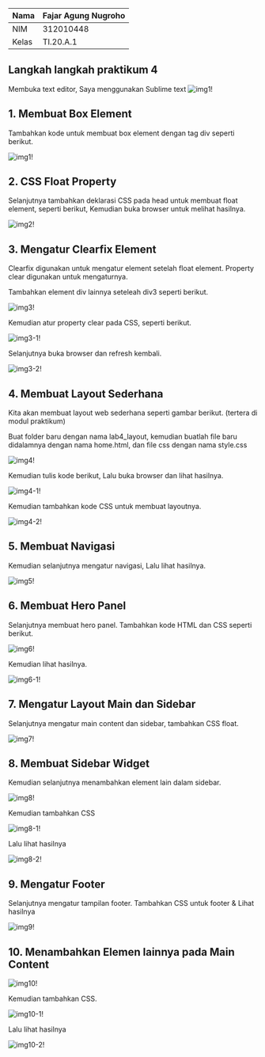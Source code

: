 | Nama      | Fajar Agung Nugroho |
| ----------- | ----------- |
| NIM     | 312010448       |
| Kelas   | TI.20.A.1        |

## Langkah langkah praktikum 4
Membuka text editor, Saya menggunakan Sublime text
![img1!](assets/img/praktikum/start.png)

## 1. Membuat Box Element
Tambahkan kode untuk membuat box element dengan tag div seperti berikut.

![img1!](assets/img/1/1.png)

## 2. CSS Float Property
Selanjutnya tambahkan deklarasi CSS pada head untuk membuat float element, seperti berikut,
Kemudian buka browser untuk melihat hasilnya.

![img2!](assets/img/2/2.png)

## 3. Mengatur Clearfix Element
Clearfix digunakan untuk mengatur element setelah float element. Property clear digunakan untuk mengaturnya.

Tambahkan element div lainnya seteleah div3 seperti berikut.

![img3!](assets/img/3/3.png)

Kemudian atur property clear pada CSS, seperti berikut.

![img3-1!](assets/img/3/3-1.png)

Selanjutnya buka browser dan refresh kembali.

![img3-2!](assets/img/3/3-2.png)

## 4. Membuat Layout Sederhana
Kita akan membuat layout web sederhana seperti gambar berikut. (tertera di modul praktikum)

Buat folder baru dengan nama lab4_layout, kemudian buatlah file baru didalamnya dengan nama home.html, dan file css dengan nama style.css

![img4!](assets/img/4/4.png)

Kemudian tulis kode berikut, Lalu buka browser dan lihat hasilnya.

![img4-1!](assets/img/4/4-1.png)

Kemudian tambahkan kode CSS untuk membuat layoutnya.

![img4-2!](assets/img/4/4-2.png)

## 5. Membuat Navigasi
Kemudian selanjutnya mengatur navigasi, Lalu lihat hasilnya.

![img5!](assets/img/5/5.png)

## 6. Membuat Hero Panel
Selanjutnya membuat hero panel. Tambahkan kode HTML dan CSS seperti berikut.

![img6!](assets/img/6/6.png)

Kemudian lihat hasilnya.

![img6-1!](assets/img/6/6-1.png)

## 7. Mengatur Layout Main dan Sidebar
Selanjutnya mengatur main content dan sidebar, tambahkan CSS float.

![img7!](assets/img/7/7.png)

## 8. Membuat Sidebar Widget
Kemudian selanjutnya menambahkan element lain dalam sidebar.

![img8!](assets/img/8/8.png)

Kemudian tambahkan CSS

![img8-1!](assets/img/8/8-1.png)

Lalu lihat hasilnya

![img8-2!](assets/img/8/8-2.png)

## 9. Mengatur Footer
Selanjutnya mengatur tampilan footer. Tambahkan CSS untuk footer & Lihat hasilnya

![img9!](assets/img/9/9.png)

## 10. Menambahkan Elemen lainnya pada Main Content

![img10!](assets/img/10/10.png)

Kemudian tambahkan CSS.

![img10-1!](assets/img/10/10-1.png)

Lalu lihat hasilnya

![img10-2!](assets/img/10/10-2.png)














